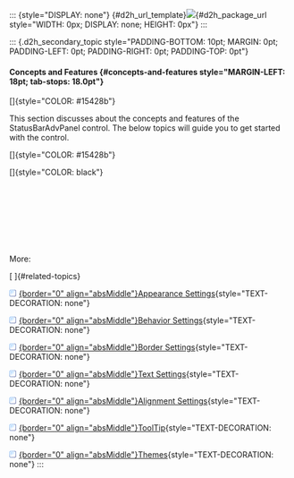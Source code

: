 ::: {style="DISPLAY: none"}
[](ms-xhelp:///?Id=d2h_url_template){#d2h_url_template}![](!package_url!){#d2h_package_url style="WIDTH: 0px; DISPLAY: none; HEIGHT: 0px"}
:::

::: {.d2h_secondary_topic style="PADDING-BOTTOM: 10pt; MARGIN: 0pt; PADDING-LEFT: 0pt; PADDING-RIGHT: 0pt; PADDING-TOP: 0pt"}
#### Concepts and Features {#concepts-and-features style="MARGIN-LEFT: 18pt; tab-stops: 18.0pt"}

[]{style="COLOR: #15428b"} 

This section discusses about the concepts and features of the StatusBarAdvPanel control. The below topics will guide you to get started with the control.

[]{style="COLOR: #15428b"} 

[]{style="COLOR: black"} 

 

 

 

 

More:

[ ]{#related-topics}

[![](button.gif){border="0" align="absMiddle"}Appearance Settings](ms-xhelp:///?Id=89024756-385c-4664-bf58-cfbbe0317b0f){style="TEXT-DECORATION: none"}

[![](button.gif){border="0" align="absMiddle"}Behavior Settings](ms-xhelp:///?Id=5b459cb6-e2b0-4f81-98e8-62eb62e18512){style="TEXT-DECORATION: none"}

[![](button.gif){border="0" align="absMiddle"}Border Settings](ms-xhelp:///?Id=a1ee3009-d7d5-4d5b-81cf-637346e82223){style="TEXT-DECORATION: none"}

[![](button.gif){border="0" align="absMiddle"}Text Settings](ms-xhelp:///?Id=66eabb90-c23e-43ab-bf0c-c438a234e9af){style="TEXT-DECORATION: none"}

[![](button.gif){border="0" align="absMiddle"}Alignment Settings](ms-xhelp:///?Id=51e6ff65-6346-4806-a4eb-1e2e5da8ea26){style="TEXT-DECORATION: none"}

[![](button.gif){border="0" align="absMiddle"}ToolTip](ms-xhelp:///?Id=26a322ef-369e-4041-bbee-4bf3dc23a28c){style="TEXT-DECORATION: none"}

[![](button.gif){border="0" align="absMiddle"}Themes](ms-xhelp:///?Id=dc2db24e-af69-48f4-ba6c-2a6c00e28e2e){style="TEXT-DECORATION: none"}
:::
